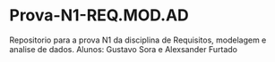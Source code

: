 # Prova-N1-REQ.MOD.AD
Repositorio para a prova N1 da disciplina de Requisitos, modelagem e analise de dados.
Alunos: Gustavo Sora e Alexsander Furtado
